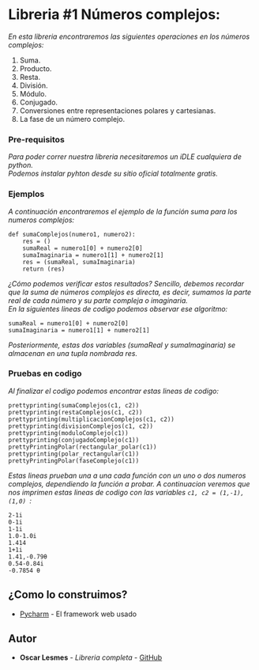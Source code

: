 # Libreria #1 Números complejos:

_En esta libreria encontraremos las siguientes operaciones en los números complejos:_
1. Suma.
2. Producto.
3. Resta.
4. División.
5. Módulo.
6. Conjugado.
7. Conversiones entre representaciones polares y cartesianas.
8. La fase de un número complejo.
### Pre-requisitos
_Para poder correr nuestra libreria necesitaremos un iDLE cualquiera de python._\
_Podemos instalar pyhton desde su sitio oficial totalmente gratis._

### Ejemplos
_A continuación encontraremos el ejemplo de la función suma para los numeros complejos:_
```
def sumaComplejos(numero1, numero2):    
    res = ()
    sumaReal = numero1[0] + numero2[0]
    sumaImaginaria = numero1[1] + numero2[1]
    res = (sumaReal, sumaImaginaria)
    return (res)
```
_¿Cómo podemos verificar estos resultados?_
_Sencillo, debemos recordar que la suma de números complejos es directa, es decir, sumamos la parte real de cada número y su parte compleja o imaginaria._ \
_En la siguientes lineas de codigo podemos observar ese algoritmo:_
```
sumaReal = numero1[0] + numero2[0]
sumaImaginaria = numero1[1] + numero2[1]
```
_Posteriormente, estas dos variables (*sumaReal* y *sumaImaginaria*) se almacenan en una tupla nombrada *res*._
### Pruebas en codigo
_Al finalizar el codigo podemos encontrar estas lineas de codigo:_
```
prettyprinting(sumaComplejos(c1, c2))
prettyprinting(restaComplejos(c1, c2))
prettyprinting(multiplicacionComplejos(c1, c2))
prettyprinting(divisionComplejos(c1, c2))
prettyprinting(moduloComplejo(c1))
prettyprinting(conjugadoComplejo(c1))
prettyPrintingPolar(rectangular_polar(c1))
prettyprinting(polar_rectangular(c1))
prettyPrintingPolar(faseComplejo(c1))
```
_Estas lineas prueban una a una cada función con un uno o dos numeros complejos, dependiendo la función a probar._
_A continuacion veremos que nos imprimen estas lineas de codigo con las variables ```c1, c2 = (1,-1), (1,0) ```:_
```
2-1i
0-1i
1-1i
1.0-1.0i
1.414
1+1i
1.41,-0.79θ
0.54-0.84i
-0.7854 θ
```
## ¿Como lo construimos?
* [Pycharm](https://www.jetbrains.com/es-es/pycharm/) - El framework web usado

## Autor
* **Oscar Lesmes** - *Libreria completa* - [GitHub](https://github.com/villanuevand)

